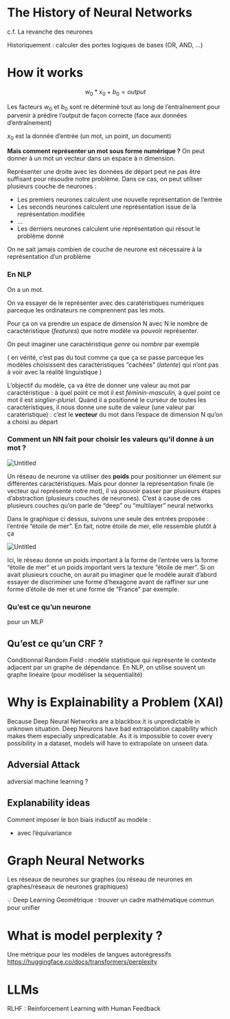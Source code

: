 # The History of Neural Networks

c.f. La revanche des neurones

Historiquement : calculer des portes logiques de bases (OR, AND, …)

# How it works

$$
w_0*x_0 + b_0 = output
$$

Les facteurs $w_0$ et $b_0$ sont re déterminé tout au long de l’entraînement pour parvenir à prédire l’output de façon correcte (face aux données d’entraînement)

$x_0$ est la donnée d’entrée (un mot, un point, un document)

**Mais comment représenter un mot sous forme numérique ?**
On peut donner à un mot un vecteur dans un espace à n dimension.

Représenter une droite avec les données de départ peut ne pas être suffisant pour résoudre notre problème. Dans ce cas, on peut utiliser plusieurs couche de neurones : 

- Les premiers neurones calculent une nouvelle représentation de l’entrée
- Les seconds neurones calculent une représentation issue de la représentation modifiée
- …
- Les derniers neurones calculent une représentation qui résout le problème donné

On ne sait jamais combien de couche de neurone est nécessaire à la représentation d’un problème

### En NLP

On a un mot.

On va essayer de le représenter avec des caratéristiques numériques parceque les ordinateurs ne comprennent pas les mots.

Pour ça on va prendre un espace de dimension N avec N le nombre de caractéristique (*features*) que notre modèle va pouvoir représenter.

On peut imaginer une caractéristique *genre* ou *nombre* par exemple

( en vérité, c’est pas du tout comme ça que ça se passe parceque les modèles choisissent des caractéristiques “cachées” (*latente*) qui n’ont pas à voir avec la réalité linguistique )

L’objectif du modèle, ça va être de donner une valeur au mot par caractéristique : à quel point ce mot il est *féminin-masculin,* à quel point ce mot il est *singlier-pluriel*. Quand il a positionné le curseur de toutes les caractéristiques, il nous donne une suite de valeur (une valeur par caratéristique) : c’est le **vecteur** du mot dans l’espace de dimension N qu’on a choisi au départ

### Comment un NN fait pour choisir les valeurs qu’il donne à un mot ?

![Untitled](https://prod-files-secure.s3.us-west-2.amazonaws.com/51bb4b15-01f5-4b17-8e78-4c910f77218d/a35f17e7-1937-4a7c-b249-b648037613c9/Untitled.png)

Un réseau de neurone va utiliser des **poids** pour positionner un élément sur différentes caractéristiques. Mais pour donner la représentation finale (le vecteur qui représente notre mot), il va pouvoir passer par plusieurs étapes d’abstraction (plusieurs couches de neurones). C’est à cause de ces plusieurs couches qu’on parle de “deep” ou “multilayer” neural networks

Dans le graphique ci dessus, suivons une seule des entrées proposée : l’entrée “étoile de mer”. En fait, notre étoile de mer, elle ressemble plutôt à ça 

![Untitled](https://prod-files-secure.s3.us-west-2.amazonaws.com/51bb4b15-01f5-4b17-8e78-4c910f77218d/4584e4df-981f-450f-9623-d1301b0bfdcb/Untitled.png)

Ici, le réseau donne un poids important à la forme de l’entrée vers la forme “étoile de mer” et un poids important vers la texture “étoile de mer”. Si on avait plusieurs couche, on aurait pu imaginer que le modèle aurait d’abord essayer de discriminer une forme d’hexagone avant de raffiner sur une forme d’étoile de mer et une forme de “France” par exemple.

### Qu’est ce qu’un neurone

pour un MLP

## Qu’est ce qu’un CRF ?

Conditionnal Random Field : modèle statistique qui représente le contexte adjacent par un graphe de dépendance. En NLP, on utilise souvent un graphe linéaire (pour modéliser la séquentialité)

# Why is Explainability a Problem (XAI)

Because Deep Neural Networks are a blackbox it is unpredictable in unknown situation. Deep Neurons have bad extrapolation capability which makes them especially unpredicatable. As it is impossible to cover every possibility in a dataset, models will have to extrapolate on unseen data.

## Adversial Attack

adversial machine learning ?

## Explanability ideas

Comment imposer le bon biais inductif au modèle :

- avec l’équivariance

# Graph Neural Networks

Les réseaux de neurones sur graphes (ou réseau de neurones en graphes/réseaux de neurones graphiques)

<aside>
💡 Deep Learning Geométrique : trouver un cadre mathématique commun pour unifier

</aside>

# What is model perplexity ?

Une métrique pour les modèles de langues autorégressifs https://huggingface.co/docs/transformers/perplexity

# LLMs

RLHF : Reinforcement Learning with Human Feedback